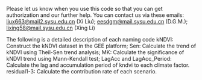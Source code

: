 Please let us know when you use this code so that you can get authorization and our further help.
You can contact us via these emails:
liux663@mail2.sysu.edu.cn (Xi Liu); eesdgm@mail.sysu.edu.cn (D.G.M.); lixing58@mail.sysu.edu.cn (Xing Li)

The following is a detailed description of each naming code
kNDVI: Construct the kNDVI dataset in the GEE platform;
Sen: Calculate the trend of kNDVI using Theil-Sen trend analysis;
MK: Calculate the significance of kNDVI trend using Mann-Kendall test;
LagAcc and LagAcc_Period: Calculate the lag and accumulation period of kndvi to each climate factor.
residual1-3: Calculate the contribution rate of each scenario.
